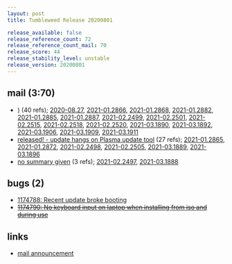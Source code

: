 ```yaml
---
layout: post
title: Tumbleweed Release 20200801

release_available: false
release_reference_count: 72
release_reference_count_mail: 70
release_score: 44
release_stability_level: unstable
release_version: 20200801
---
```


## mail (3:70)

- [)](https://lists.opensuse.org/opensuse-factory/2020-08/msg00010.html) (40 refs); [2020-08.27](https://lists.opensuse.org/opensuse-factory/2020-08/msg00027.html), [2021-01.2866](https://github.com/boombatower/tumbleweed-review/issues/10), [2021-01.2868](https://github.com/boombatower/tumbleweed-review/issues/10), [2021-01.2882](https://github.com/boombatower/tumbleweed-review/issues/10), [2021-01.2885](https://github.com/boombatower/tumbleweed-review/issues/10), [2021-01.2887](https://github.com/boombatower/tumbleweed-review/issues/10), [2021-02.2499](https://github.com/boombatower/tumbleweed-review/issues/10), [2021-02.2501](https://github.com/boombatower/tumbleweed-review/issues/10), [2021-02.2515](https://github.com/boombatower/tumbleweed-review/issues/10), [2021-02.2518](https://github.com/boombatower/tumbleweed-review/issues/10), [2021-02.2520](https://github.com/boombatower/tumbleweed-review/issues/10), [2021-03.1890](https://github.com/boombatower/tumbleweed-review/issues/10), [2021-03.1892](https://github.com/boombatower/tumbleweed-review/issues/10), [2021-03.1906](https://github.com/boombatower/tumbleweed-review/issues/10), [2021-03.1909](https://github.com/boombatower/tumbleweed-review/issues/10), [2021-03.1911](https://github.com/boombatower/tumbleweed-review/issues/10)
- [released! - update hangs on Plasma update tool](https://lists.opensuse.org/opensuse-factory/2020-08/msg00007.html) (27 refs); [2021-01.2865](https://github.com/boombatower/tumbleweed-review/issues/10), [2021-01.2872](https://github.com/boombatower/tumbleweed-review/issues/10), [2021-02.2498](https://github.com/boombatower/tumbleweed-review/issues/10), [2021-02.2505](https://github.com/boombatower/tumbleweed-review/issues/10), [2021-03.1889](https://github.com/boombatower/tumbleweed-review/issues/10), [2021-03.1896](https://github.com/boombatower/tumbleweed-review/issues/10)
- [no summary given](https://github.com/boombatower/tumbleweed-review/issues/10) (3 refs); [2021-02.2497](https://github.com/boombatower/tumbleweed-review/issues/10), [2021-03.1888](https://github.com/boombatower/tumbleweed-review/issues/10)

## bugs (2)

<!--more-->

- [1174788: Recent update broke booting](https://bugzilla.opensuse.org/show_bug.cgi?id=1174788)
- ~~[1174790: No keyboard input on laptop when installing from iso and during use](https://bugzilla.opensuse.org/show_bug.cgi?id=1174790)~~



## links

- [mail announcement](https://github.com/boombatower/tumbleweed-review/issues/10)
